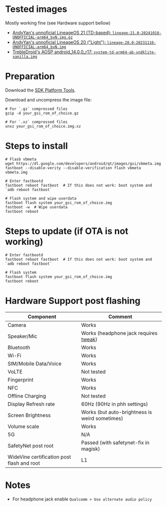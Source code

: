 # Tested images

Mostly working fine (see Hardware support bellow)

- [AndyYan's unnoficial LineageOS 21 (TD-based): `lineage-21.0-20241018-UNOFFICIAL-arm64_bvN.img.gz`](https://sourceforge.net/projects/andyyan-gsi/files/lineage-21-td/)
- [AndyYan's unnoficial LineageOS 20 ("Light"): `lineage-20.0-20231116-UNOFFICIAL-arm64_bvN.img`](https://sourceforge.net/projects/andyyan-gsi/files/lineage-20-light/)
- [TrebleDroid's AOSP android_14.0.0_r17: `system-td-arm64-ab-vndklite-vanilla.img`](https://github.com/TrebleDroid/treble_experimentations/releases/tag/android_14.0.0_r17)

# Preparation

Download the [SDK Platform Tools](https://developer.android.com/tools/releases/platform-tools).

Download and uncompress the image file:

```
# For `.gz` compressed files
gzip -d your_gsi_rom_of_choice.gz

# For `.xz` compressed files
unxz your_gsi_rom_of_choice.img.xz
```

# Steps to install

```
# Flasb vbmeta
wget https://dl.google.com/developers/android/qt/images/gsi/vbmeta.img
fastboot --disable-verity --disable-verification flash vbmeta vbmeta.img

# Enter fastbootd
fastboot reboot fastboot  # If this does not work: boot system and `adb reboot fastboot`

# Flash system and wipe userdata
fastboot flash system your_gsi_rom_of_choice.img
fastboot -w  # Wipe userdata
fastboot reboot
```

# Steps to update (if OTA is not working)

```
# Enter fastbootd
fastboot reboot fastboot  # If this does not work: boot system and `adb reboot fastboot`

# Flash system
fastboot flash system your_gsi_rom_of_choice.img
fastboot reboot
```

# Hardware Support post flashing

| Component | Comment |
| --- | --- |
| Camera | Works |
| Speaker/Mic | Works (headphone jack requires [tweak](#notes)) |
| Bluetooth | Works |
| Wi-Fi | Works |
| SIM/Mobile Data/Voice | Works |
| VoLTE | Not tested |
| Fingerprint | Works |
| NFC | Works |
| Offline Charging | Not tested |
| Display Refresh rate | 60Hz (90Hz in phh settings) |
| Screen Brightness | Works (but auto-brightness is weird sometimes) |
| Volume scale | Works |
| 5G | N/A |
| SafetyNet post root | Passed (with safetynet-fix in magisk) |
| WideVine certification post flash and root | L1 |

# Notes

- For headphone jack enable `Qualcomm > Use alternate audio policy`